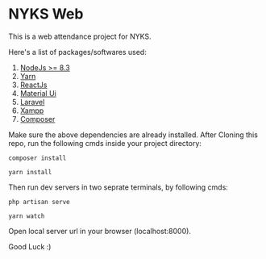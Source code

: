 # NYKS Web

This is a web attendance project for NYKS.

Here's a list of packages/softwares used:

1. [NodeJs >= 8.3](https://nodejs.org/en/download/)
2. [Yarn](https://classic.yarnpkg.com/en/docs/install)
3. [ReactJs](https://reactjs.org/docs/hello-world.html)
4. [Material Ui](https://material-ui.com/getting-started/installation/)
5. [Laravel](https://laravel.com/docs/6.x)
6. [Xampp](https://www.apachefriends.org/index.html)
7. [Composer](https://getcomposer.org/download/)

Make sure the above dependencies are already installed.
After Cloning this repo, run the following cmds inside your project directory:

`composer install`

`yarn install`

Then run dev servers in two seprate terminals, by following cmds:

`php artisan serve`

`yarn watch`

Open local server url in your browser (localhost:8000).

Good Luck :)